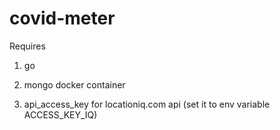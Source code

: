 # covid-meter

Requires 

1) go

2) mongo docker container

3) api_access_key for locationiq.com api (set it to env variable ACCESS_KEY_IQ)
